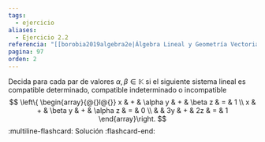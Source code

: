 ```yaml
---
tags:
  - ejercicio
aliases:
  - Ejercicio 2.2
referencia: "[[borobia2019algebra2e|Álgebra Lineal y Geometría Vectorial (2a ed)]]"
pagina: 97
orden: 2
---
```

Decida para cada par de valores $\alpha, \beta \in \mathbb{K}$ si el siguiente sistema lineal es compatible determinado, compatible indeterminado o incompatible
$$
\left\{
\begin{array}{@{}l@{}}
    x & + & \alpha y & +  &  \beta z & = & 1 \\
    x & + &  \beta y & +  & \alpha z & = & 0 \\
      &   &       3y & +  &       2z & = & 1
\end{array}\right.
$$
:multiline-flashcard:
Solución
:flashcard-end:
